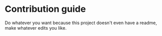 # Contribution guide

Do whatever you want because this project doesn't even have a readme, make whatever edits you like.
